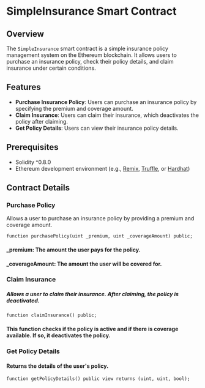 # SimpleInsurance Smart Contract

## Overview

The `SimpleInsurance` smart contract is a simple insurance policy management system on the Ethereum blockchain. It allows users to purchase an insurance policy, check their policy details, and claim insurance under certain conditions.

## Features

- **Purchase Insurance Policy**: Users can purchase an insurance policy by specifying the premium and coverage amount.
- **Claim Insurance**: Users can claim their insurance, which deactivates the policy after claiming.
- **Get Policy Details**: Users can view their insurance policy details.

## Prerequisites

- Solidity ^0.8.0
- Ethereum development environment (e.g., [Remix](https://remix.ethereum.org/), [Truffle](https://www.trufflesuite.com/truffle), or [Hardhat](https://hardhat.org/))

## Contract Details

### Purchase Policy

Allows a user to purchase an insurance policy by providing a premium and coverage amount.

```solidity
function purchasePolicy(uint _premium, uint _coverageAmount) public;
```
#### _premium: The amount the user pays for the policy.
#### _coverageAmount: The amount the user will be covered for.

### Claim Insurance
##### Allows a user to claim their insurance. After claiming, the policy is deactivated.

```solidity
function claimInsurance() public;
```
#### This function checks if the policy is active and if there is coverage available. If so, it deactivates the policy.

### Get Policy Details
#### Returns the details of the user's policy.

```solidity
function getPolicyDetails() public view returns (uint, uint, bool);
```
